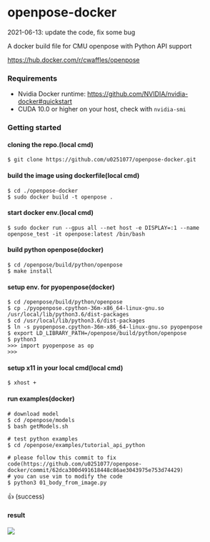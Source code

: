 # openpose-docker
2021-06-13: update the code, fix some bug

A docker build file for CMU openpose with Python API support

https://hub.docker.com/r/cwaffles/openpose

### Requirements
- Nvidia Docker runtime: https://github.com/NVIDIA/nvidia-docker#quickstart
- CUDA 10.0 or higher on your host, check with `nvidia-smi`

### Getting started

#### cloning the repo.(local cmd)
```
$ git clone https://github.com/u0251077/openpose-docker.git
```
#### build the image using dockerfile(local cmd)
```
$ cd ./openpose-docker
$ sudo docker build -t openpose .
```
#### start docker env.(local cmd)
```
$ sudo docker run --gpus all --net host -e DISPLAY=:1 --name openpose_test -it openpose:latest /bin/bash
```

#### build python openpose(docker)
```
$ cd /openpose/build/python/openpose
$ make install
```
#### setup env. for pyopenpose(docker)
```
$ cd /openpose/build/python/openpose
$ cp ./pyopenpose.cpython-36m-x86_64-linux-gnu.so /usr/local/lib/python3.6/dist-packages
$ cd /usr/local/lib/python3.6/dist-packages
$ ln -s pyopenpose.cpython-36m-x86_64-linux-gnu.so pyopenpose
$ export LD_LIBRARY_PATH=/openpose/build/python/openpose
$ python3
>>> import pyopenpose as op
>>> 
```
#### setup x11 in your local cmd(local cmd)
```
$ xhost +
```

#### run examples(docker)
```
# download model
$ cd /openpose/models
$ bash getModels.sh

# test python examples
$ cd /openpose/examples/tutorial_api_python

# please follow this commit to fix code(https://github.com/u0251077/openpose-docker/commit/62dca300d491618448c86ae3043975e753d74429)
# you can use vim to modify the code
$ python3 01_body_from_image.py
```

:+1: (success)

#### result
![](https://i.imgur.com/stkGveW.png)
